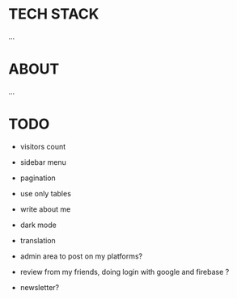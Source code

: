# TECH STACK

...

# ABOUT

...

# TODO
- visitors count
- sidebar menu
- pagination
- use only tables
- write about me
- dark mode
- translation

- admin area to post on my platforms?
- review from my friends, doing login with google and firebase ?
- newsletter?